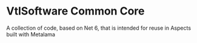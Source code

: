 # VtlSoftware Common Core

A collection of code, based on Net 6, that is intended for reuse in Aspects built with Metalama
